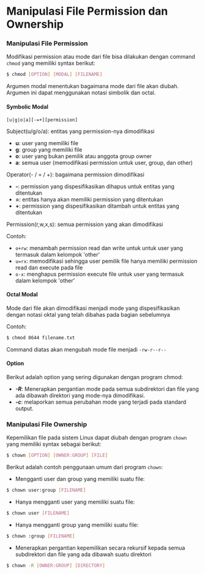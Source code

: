 # Manipulasi File Permission dan Ownership

### Manipulasi File Permission
Modifikasi permission atau mode dari file bisa dilakukan dengan command `chmod` yang memiliki syntax berikut:
```bash
$ chmod [OPTION] [MODAL] [FILENAME]
```
Argumen modal menentukan bagaimana mode dari file akan diubah. Argumen ini dapat menggunakan notasi simbolik dan octal.

#### Symbolic Modal
```
[u|g|o|a][-=+][permission]
```
Subject(u/g/o/a): entitas yang permission-nya dimodifikasi
- **u**: user yang memiliki file
- **g**: group yang memiliki file
- **o**: user yang bukan pemilik atau anggota group owner
- **a**: semua user (memodifikasi permission untuk user, group, dan other)

Operator(- / = / +): bagaimana permission dimodifikasi 
- **-**: permission yang dispesifikasikan dihapus untuk entitas yang ditentukan
- **=**: entitas hanya akan memiliki permission yang ditentukan
- **+**: permission yang dispesifikasikan ditambah untuk entitas yang ditentukan

Permission(r,w,x,s): semua permission yang akan dimodifikasi 

Contoh:
- `o+rw`: menambah permission read dan write untuk untuk user yang termasuk dalam kelompok 'other'
- `u=rx`: memodifikasi sehingga user pemilik file hanya memiliki permission read dan execute pada file
- `o-x`: menghapus permission execute file untuk user yang termasuk dalam kelompok 'other'

#### Octal Modal
Mode dari file akan dimodifikasi menjadi mode yang dispesifikasikan dengan notasi oktal yang telah dibahas pada bagian sebelumnya

Contoh:
```bash
$ chmod 0644 filename.txt
```
Command diatas akan mengubah mode file menjadi `-rw-r--r--`
#### Option
Berikut adalah option yang sering digunakan dengan program chmod:
- ***-R***: Menerapkan pergantian mode pada semua subdirektori dan file yang ada dibawah direktori yang mode-nya dimodifikasi.
- ***-c***: melaporkan semua perubahan mode yang terjadi pada standard output.
### Manipulasi File Ownership
Kepemilikan file pada sistem Linux dapat diubah dengan program `chown` yang memiliki syntax sebagai berikut:
```bash
$ chown [OPTION] [OWNER:GROUP] [FILE]
```
Berikut adalah contoh penggunaan umum dari program `chown`:
- Mengganti user dan group yang memiliki suatu file:
```bash
$ chown user:group [FILENAME]
```
- Hanya mengganti user yang memiliki suatu file:
```bash
$ chown user [FILENAME]
```
- Hanya mengganti group yang memiliki suatu file:
```bash
$ chown :group [FILENAME]
```
- Menerapkan pergantian kepemilikan secara rekursif kepada semua subdirektori dan file yang ada dibawah suatu direktori
```bash
$ chown -R [OWNER:GROUP] [DIRECTORY]
```
